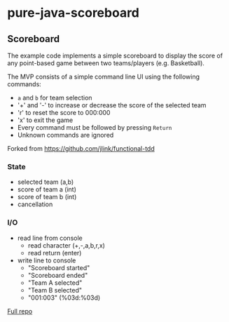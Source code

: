 # pure-java-scoreboard

## Scoreboard

The example code implements a simple scoreboard to display the score of any
point-based game between two teams/players (e.g. Basketball).

The MVP consists of a simple command line UI using the following commands:
- `a` and `b` for team selection
- '+' and '-' to increase or decrease the score of the selected team
- 'r' to reset the score to 000:000
- 'x' to exit the game
- Every command must be followed by pressing `Return`
- Unknown commands are ignored

Forked from https://github.com/jlink/functional-tdd

### State

* selected team (a,b)
* score of team a (int)
* score of team b (int)
* cancellation

### I/O

* read line from console
  * read character (+,-,a,b,r,x)
  * read return (enter)
* write line to console
  * "Scoreboard started"
  * "Scoreboard ended"
  * "Team A selected"
  * "Team B selected"
  * "001:003" (%03d:%03d)


[Full repo](https://github.com/rjayasinghe/pure-java-scoreboard)
